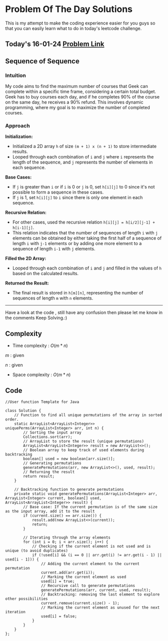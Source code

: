 # Problem Of The Day Solutions

This is my attempt to make the coding experience easier for you guys so that you can easily learn what to do in today's leetcode challenge.

## Today's 16-01-24 [Problem Link](https://www.geeksforgeeks.org/problems/sequence-of-sequence1155/1)
## Sequence of Sequence

### Intuition
My code aims to find the maximum number of courses that Geek can complete within a specific time frame, considering a certain total budget. Geek has to buy courses each day, and if he completes 90% of the course on the same day, he receives a 90% refund. This involves dynamic programming, where my goal is to maximize the number of completed courses.

### Approach

**Initialization:**
   - Initialized a 2D array `h` of size `(m + 1) x (n + 1)` to store intermediate results.
   - Looped through each combination of `i` and `j` where `i` represents the length of the sequence, and `j` represents the number of elements in each sequence.

**Base Cases:**
   - If `j` is greater than `i` or if `i` is 0 or `j` is 0, set `h[i][j]` to 0 since it's not possible to form a sequence in these cases.
   - If `j` is 1, set `h[i][j]` to `i` since there is only one element in each sequence.

**Recursive Relation:**
   - For other cases, used the recursive relation `h[i][j] = h[i/2][j-1] + h[i-1][j]`.
   - This relation indicates that the number of sequences of length `i` with `j` elements can be obtained by either taking the first half of a sequence of length `i` with `j-1` elements or by adding one more element to a sequence of length `i-1` with `j` elements.

**Filled the 2D Array:**
   - Looped through each combination of `i` and `j` and filled in the values of `h` based on the calculated results.

**Returned the Result:**
   - The final result is stored in `h[m][n]`, representing the number of sequences of length `m` with `n` elements.

---
Have a look at the code , still have any confusion then please let me know in the comments
Keep Solving.:)

## Complexity
- Time complexity : $O(m*n)$
<!-- Add your time complexity here, e.g. $$O())$$ -->
$m$ : given

$n$ : given
- Space complexity : $O(m*n)$
<!-- Add your space complexity here, e.g. $$O(n)$$ -->

## Code
```
//User function Template for Java

class Solution {
    // Function to find all unique permutations of the array in sorted order.
    static ArrayList<ArrayList<Integer>> uniquePerms(ArrayList<Integer> arr, int n) {
        // Sorting the input array
        Collections.sort(arr);
        // ArrayList to store the result (unique permutations)
        ArrayList<ArrayList<Integer>> result = new ArrayList<>();
        // Boolean array to keep track of used elements during backtracking
        boolean[] used = new boolean[arr.size()];
        // Generating permutations
        generatePermutations(arr, new ArrayList<>(), used, result);
        // Returning the result
        return result;
    }

    // Backtracking function to generate permutations
    private static void generatePermutations(ArrayList<Integer> arr, ArrayList<Integer> current, boolean[] used, ArrayList<ArrayList<Integer>> result) {
        // Base case: If the current permutation is of the same size as the input array, add it to the result
        if (current.size() == arr.size()) {
            result.add(new ArrayList<>(current));
            return;
        }

        // Iterating through the array elements
        for (int i = 0; i < arr.size(); i++) {
            // Checking if the current element is not used and is unique (to avoid duplicates)
            if (!used[i] && (i == 0 || arr.get(i) != arr.get(i - 1) || used[i - 1])) {
                // Adding the current element to the current permutation
                current.add(arr.get(i));
                // Marking the current element as used
                used[i] = true;
                // Recursive call to generate permutations
                generatePermutations(arr, current, used, result);
                // Backtracking: removing the last element to explore other possibilities
                current.remove(current.size() - 1);
                // Marking the current element as unused for the next iteration
                used[i] = false;
            }
        }
    }
};

```

